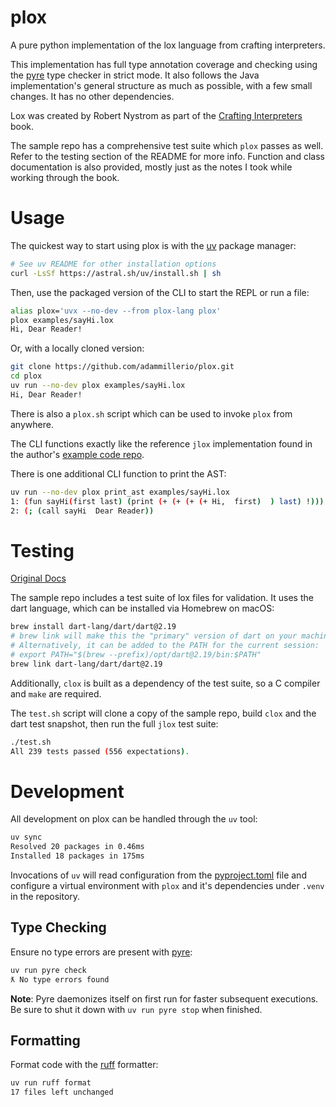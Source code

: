 # plox

A pure python implementation of the lox language from crafting interpreters.

This implementation has full type annotation coverage and checking using the
[pyre](https://github.com/facebook/pyre-check) type checker in strict mode. It
also follows the Java implementation's general structure as much as possible, with
a few small changes. It has no other dependencies.

Lox was created by Robert Nystrom as part of the [Crafting Interpreters](https://craftinginterpreters.com/)
book.

The sample repo has a comprehensive test suite which `plox` passes as well. Refer
to the testing section of the README for more info. Function and class documentation
is also provided, mostly just as the notes I took while working through the book.

# Usage

The quickest way to start using plox is with the [uv](https://github.com/astral-sh/uv)
package manager:

```bash
# See uv README for other installation options
curl -LsSf https://astral.sh/uv/install.sh | sh
```

Then, use the packaged version of the CLI to start the REPL or run a file:

```bash
alias plox='uvx --no-dev --from plox-lang plox'
plox examples/sayHi.lox
Hi, Dear Reader!
```

Or, with a locally cloned version:

```bash
git clone https://github.com/adammillerio/plox.git
cd plox
uv run --no-dev plox examples/sayHi.lox
Hi, Dear Reader!
```

There is also a `plox.sh` script which can be used to invoke `plox` from anywhere.

The CLI functions exactly like the reference `jlox` implementation found in the
author's [example code repo](https://github.com/munificent/craftinginterpreters).

There is one additional CLI function to print the AST:
```bash
uv run --no-dev plox print_ast examples/sayHi.lox
1: (fun sayHi(first last) (print (+ (+ (+ (+ Hi,  first)  ) last) !)))
2: (; (call sayHi  Dear Reader))
```

# Testing

[Original Docs](https://github.com/munificent/craftinginterpreters?tab=readme-ov-file#testing)

The sample repo includes a test suite of lox files for validation. It uses the
dart language, which can be installed via Homebrew on macOS:

```bash
brew install dart-lang/dart/dart@2.19
# brew link will make this the "primary" version of dart on your machine
# Alternatively, it can be added to the PATH for the current session:
# export PATH="$(brew --prefix)/opt/dart@2.19/bin:$PATH"
brew link dart-lang/dart/dart@2.19
```

Additionally, `clox` is built as a dependency of the test suite, so a C compiler
and `make` are required.

The `test.sh` script will clone a copy of the sample repo, build `clox` and the
dart test snapshot, then run the full `jlox` test suite:

```bash
./test.sh
All 239 tests passed (556 expectations).
```

# Development

All development on plox can be handled through the `uv` tool:

```bash
uv sync
Resolved 20 packages in 0.46ms
Installed 18 packages in 175ms
```

Invocations of `uv` will read configuration from the [pyproject.toml](pyproject.toml)
file and configure a virtual environment with `plox` and it's dependencies under
`.venv` in the repository.

## Type Checking

Ensure no type errors are present with [pyre](https://github.com/facebook/pyre-check):

```bash
uv run pyre check
ƛ No type errors found
```

**Note**: Pyre daemonizes itself on first run for faster subsequent executions. Be
sure to shut it down with `uv run pyre stop` when finished.

## Formatting

Format code with the [ruff](https://github.com/astral-sh/ruff) formatter:

```bash
uv run ruff format
17 files left unchanged
```


